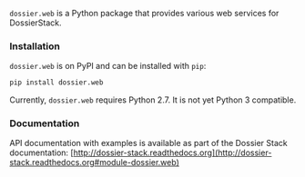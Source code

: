 `dossier.web` is a Python package that provides various web services for
DossierStack.


### Installation

`dossier.web` is on PyPI and can be installed with `pip`:

```bash
pip install dossier.web
```

Currently, `dossier.web` requires Python 2.7. It is not yet Python 3
compatible.


### Documentation

API documentation with examples is available as part of the Dossier Stack
documentation:
[http://dossier-stack.readthedocs.org](http://dossier-stack.readthedocs.org#module-dossier.web)


